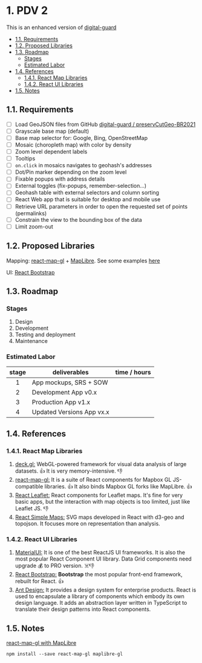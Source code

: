 # 1. PDV 2 <!-- omit in toc -->

This is an enhanced version of [digital-guard](https://digital-guard.github.io/preservDataViz/src/preservCutGeo/index.html)

- [1.1. Requirements](#11-requirements)
- [1.2. Proposed Libraries](#12-proposed-libraries)
- [1.3. Roadmap](#13-roadmap)
  - [Stages](#stages)
  - [Estimated Labor](#estimated-labor)
- [1.4. References](#14-references)
  - [1.4.1. React Map Libraries](#141-react-map-libraries)
  - [1.4.2. React UI Libraries](#142-react-ui-libraries)
- [1.5. Notes](#15-notes)

## 1.1. Requirements

- [ ] Load GeoJSON files from GitHub [digital-guard / preservCutGeo-BR2021](https://github.com/digital-guard/preservCutGeo-BR2021/tree/main/data/MG/BeloHorizonte/_pk0008.01/geoaddress)
- [ ] Grayscale base map (default)
- [ ] Base map selector for: Google, Bing, OpenStreetMap
- [ ] Mosaic (choropleth map) with color by density
- [ ] Zoom level dependent labels
- [ ] Tooltips
- [ ] `on.click` in mosaics navigates to geohash's addresses
- [ ] Dot/Pin marker depending on the zoom level
- [ ] Fixable popups with address details
- [ ] External toggles (fix-popups, remember-selection...)
- [ ] Geohash table with external selectors and column sorting
- [ ] React Web app that is suitable for desktop and mobile use
- [ ] Retrieve URL parameters in order to open the requested set of points (permalinks)
- [ ] Constrain the view to the bounding box of the data
- [ ] Limit zoom-out

## 1.2. Proposed Libraries

Mapping: [react-map-gl](https://github.com/visgl/react-map-gl) + [MapLibre](https://maplibre.org). See some examples [here](https://visgl.github.io/react-map-gl/example)

UI: [React Bootstrap](https://react-bootstrap.github.io)

## 1.3. Roadmap

### Stages

1. Design
2. Development
3. Testing and deployment
4. Maintenance

### Estimated Labor

| stage | deliverables              | time / hours |
| :---: | ------------------------- | -------------- |
|   1   | App mockups, SRS + SOW    |                |
|   2   | Development App v0.x      |                |
|   3   | Production App v1.x       |                |
|   4   | Updated Versions App vx.x |                |

## 1.4. References

### 1.4.1. React Map Libraries

1. [deck.gl:](https://deck.gl) WebGL-powered framework for visual data analysis of large datasets. :+1: It is very memory-intensive. :-1:
2. [react-map-gl:](https://visgl.github.io/react-map-gl/) It is a suite of React components for Mapbox GL JS-compatible libraries. :+1: It also binds Mapbox GL forks like MapLibre. :+1:
3. [React Leaflet:](https://react-leaflet.js.org) React components for Leaflet maps. It's fine for very basic apps, but the interaction with map objects is too limited, just like Leaflet JS. :-1:
4. [React Simple Maps:](https://www.react-simple-maps.io) SVG maps developed in React with d3-geo and topojson. It focuses more on representation than analysis.

### 1.4.2. React UI Libraries

1. [MaterialUI:](https://mui.com) It is one of the best ReactJS UI frameworks. It is also the most popular React Component UI library. Data Grid components need upgrade :moneybag: to PRO version. :skull_and_crossbones::-1:
2. [React Bootstrap:](https://react-bootstrap.github.io) **Bootstrap** the most popular front-end framework, rebuilt for React. :+1:
3. [Ant Design:](https://ant.design) It provides a design system for enterprise products. React is used to encapsulate a library of components which embody its own design language. It adds an abstraction layer written in TypeScript to translate their design patterns into React components.

## 1.5. Notes

[react-map-gl with MapLibre](https://visgl.github.io/react-map-gl/docs/get-started/get-started#using-with-a-mapbox-gl-fork)

```text
npm install --save react-map-gl maplibre-gl
```
